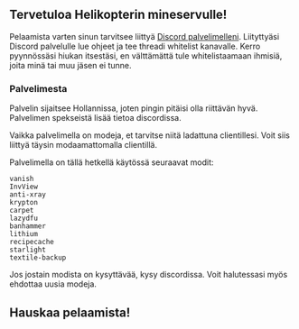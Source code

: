 ## Tervetuloa Helikopterin mineservulle!

Pelaamista varten sinun tarvitsee liittyä [Discord palvelimelleni](https://discord.gg/TnsQqyQxhw). Liityttyäsi Discord palvelulle lue ohjeet ja tee threadi whitelist kanavalle. Kerro pyynnössäsi hiukan itsestäsi, en välttämättä tule whitelistaamaan ihmisiä, joita minä tai muu jäsen ei tunne.


### Palvelimesta

Palvelin sijaitsee Hollannissa, joten pingin pitäisi olla riittävän hyvä. Palvelimen spekseistä lisää tietoa discordissa.

Vaikka palvelimella on modeja, et tarvitse niitä ladattuna clientillesi. Voit siis liittyä täysin modaamattomalla clientillä.

Palvelimella on tällä hetkellä käytössä seuraavat modit:
```
vanish
InvView
anti-xray
krypton
carpet
lazydfu
banhammer
lithium
recipecache
starlight
textile-backup
```

Jos jostain modista on kysyttävää, kysy discordissa. Voit halutessasi myös ehdottaa uusia modeja.

## Hauskaa pelaamista!
